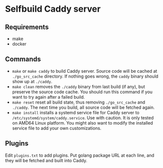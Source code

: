 # Selfbuild Caddy server

## Requirements

- make
- docker

## Commands

- `make` or `make caddy` to build Caddy server.
  Source code will be cached at `./go_src_cache` directory. If nothing goes wrong,
  the `caddy` binary should show up at `./caddy`.
- `make clean` removes the `./caddy` binary from last build (if any), but
  preserve the source code cache. You should run this command if you want to
  try again after a failed build.
- `make reset` reset all build state, thus removing `./go_src_cache` and
  `./caddy`. The next time you build, all source code will be fetched again.
- `make install` installs a systemd service file for Caddy server to
  `/etc/systemd/system/caddy.service`. Use with caution. It is only tested on
  AMD64 Linux platform. You might also want to modify the installed service file
  to add your own customizations.

## Plugins

Edit `plugins.txt` to add plugins. Put golang package URL at each line, and
 they will be fetched and built into Caddy.

